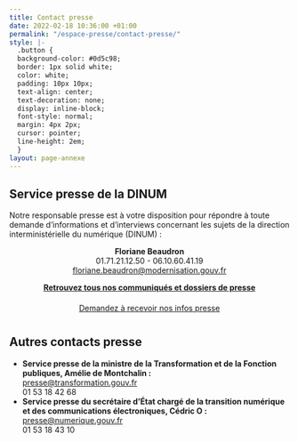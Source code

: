 ```yaml
---
title: Contact presse
date: 2022-02-18 10:36:00 +01:00
permalink: "/espace-presse/contact-presse/"
style: |-
  .button {
  background-color: #0d5c98;
  border: 1px solid white;
  color: white;
  padding: 10px 10px;
  text-align: center;
  text-decoration: none;
  display: inline-block;
  font-style: normal;
  margin: 4px 2px;
  cursor: pointer;
  line-height: 2em;
  }
layout: page-annexe
---
```


<h2>Service presse de la DINUM</h2>
<p>Notre responsable presse est à votre disposition pour répondre à toute demande d’informations et d’interviews concernant les sujets de la direction interministérielle du numérique (DINUM) :</p>

<div align="center"><p><b>Floriane Beaudron</b>
<br>01.71.21.12.50 - 06.10.60.41.19
<br><a href="mailto:floriane.beaudron@modernisation.gouv.fr">floriane.beaudron@modernisation.gouv.fr</a></p></div>
<div align="center" style="margin-bottom: 20px"><a href="/espace-presse/" class="button"><b>Retrouvez tous nos communiqués et dossiers de presse</b></a> </div>

<div align="center" style="margin-bottom: 40px"><a href="mailto:floriane.beaudron@modernisation.gouv.fr?subject=Demande d’inscription au listing presse de la DINUM&body=Bonjour, je souhaite être référencé dans le listing presse de la direction interministérielle du numérique et recevoir toutes les actualités presse et invitations. Je suis [FONCTION] pour [MEDIA(s)] et m’intéresse particulièrement aux sujets suivants : [SUJET 1, SUJET 2, SUJET 3...]. Cordialement,
" class="button">Demandez à recevoir nos infos presse</a></div>

<h2>Autres contacts presse</h2>
<ul><li><b>Service presse de la ministre de la Transformation et de la Fonction publiques, Amélie de Montchalin :</b>
<br><a href="mailto:presse@transformation.gouv.fr">presse@transformation.gouv.fr</a>
<br>01 53 18 42 68</li>

<li><b>Service presse du secrétaire d’État chargé de la transition numérique et des communications électroniques, Cédric O :</b>
<br><a href="mailto:presse@numerique.gouv.fr">presse@numerique.gouv.fr</a>
<br>01 53 18 43 10</li></ul>
<br>
<br>

